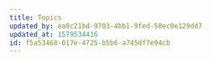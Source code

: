 ```yaml
---
title: Topics
updated_by: ea0c21bd-9703-4bb1-9fed-58ec0e129dd7
updated_at: 1579534416
id: f5a53468-017e-4725-b5b6-a745df7e94cb
---
```

